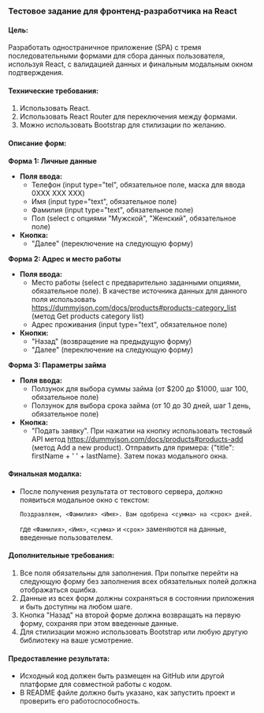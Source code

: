### Тестовое задание для фронтенд-разработчика на React

#### Цель:
Разработать одностраничное приложение (SPA) с тремя последовательными формами для сбора данных пользователя, используя React, с валидацией данных и финальным модальным окном подтверждения.

#### Технические требования:
1. Использовать React.
2. Использовать React Router для переключения между формами.
3. Можно использовать Bootstrap для стилизации по желанию.

#### Описание форм:

**Форма 1: Личные данные**
- **Поля ввода:**
    - Телефон (input type="tel", обязательное поле, маска для ввода 0XXX XXX XXX)
    - Имя (input type="text", обязательное поле)
    - Фамилия (input type="text", обязательное поле)
    - Пол (select с опциями "Мужской", "Женский", обязательное поле)
- **Кнопка:**
    - "Далее" (переключение на следующую форму)

**Форма 2: Адрес и место работы**
- **Поля ввода:**
    - Место работы (select с предварительно заданными опциями, обязательное поле). В качестве источника данных для данного поля использовать https://dummyjson.com/docs/products#products-category_list (метод Get products category list)
    - Адрес проживания (input type="text", обязательное поле)
- **Кнопки:**
    - "Назад" (возвращение на предыдущую форму)
    - "Далее" (переключение на следующую форму)

**Форма 3: Параметры займа**
- **Поля ввода:**
    - Ползунок для выбора суммы займа (от $200 до $1000, шаг 100, обязательное поле)
    - Ползунок для выбора срока займа (от 10 до 30 дней, шаг 1 день, обязательное поле)
- **Кнопка:**
    - "Подать заявку". При нажатии на кнопку использовать тестовый API метод https://dummyjson.com/docs/products#products-add (метод Add a new product). Отправить для примера: {"title": firstName + ' ' + lastName}. Затем показ модального окна.

#### Финальная модалка:
- После получения результата от тестового сервера, должно появиться модальное окно с текстом:
  ```
  Поздравляем, <Фамилия> <Имя>. Вам одобрена <сумма> на <срок> дней.
  ```
  где `<Фамилия>`, `<Имя>`, `<сумма>` и `<срок>` заменяются на данные, введенные пользователем.

#### Дополнительные требования:
1. Все поля обязательны для заполнения. При попытке перейти на следующую форму без заполнения всех обязательных полей должна отображаться ошибка.
2. Данные из всех форм должны сохраняться в состоянии приложения и быть доступны на любом шаге.
3. Кнопка "Назад" на второй форме должна возвращать на первую форму, сохраняя при этом введенные данные.
4. Для стилизации можно использовать Bootstrap или любую другую библиотеку на ваше усмотрение.

#### Предоставление результата:
- Исходный код должен быть размещен на GitHub или другой платформе для совместной работы с кодом.
- В README файле должно быть указано, как запустить проект и проверить его работоспособность.